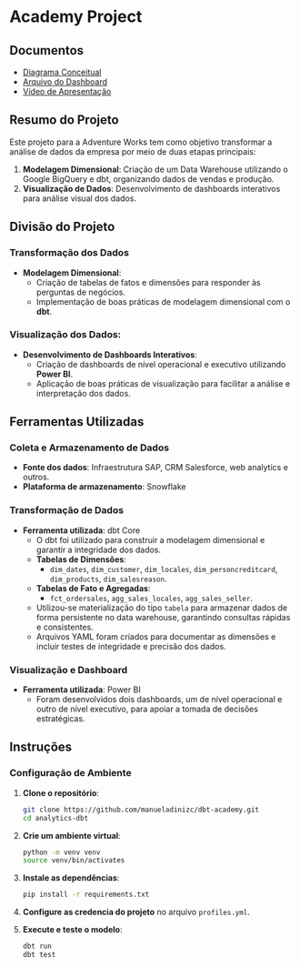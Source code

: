 # Academy Project

## Documentos

- [Diagrama Conceitual](documents/conceptual_diagram_adw.pdf)
- [Arquivo do Dashboard](documents/adw_bi.pbix)
- [Vídeo de Apresentação](https://youtu.be/iivDvnnTS80)

## Resumo do Projeto

Este projeto para a Adventure Works tem como objetivo transformar a análise de dados da empresa por meio de duas etapas principais:

1. **Modelagem Dimensional**: Criação de um Data Warehouse utilizando o Google BigQuery e dbt, organizando dados de vendas e produção.
2. **Visualização de Dados**: Desenvolvimento de dashboards interativos para análise visual dos dados.

## Divisão do Projeto

### Transformação dos Dados
- **Modelagem Dimensional**: 
    - Criação de tabelas de fatos e dimensões para responder às perguntas de negócios.
    - Implementação de boas práticas de modelagem dimensional com o **dbt**.

### Visualização dos Dados:
- **Desenvolvimento de Dashboards Interativos**:
    - Criação de dashboards de nível operacional e executivo utilizando **Power BI**.
    - Aplicação de boas práticas de visualização para facilitar a análise e interpretação dos dados.

## Ferramentas Utilizadas

### Coleta e Armazenamento de Dados
- **Fonte dos dados**: Infraestrutura SAP, CRM Salesforce, web analytics e outros.
- **Plataforma de armazenamento**: Snowflake

### Transformação de Dados
- **Ferramenta utilizada**: dbt Core
    - O dbt foi utilizado para construir a modelagem dimensional e garantir a integridade dos dados.
    - **Tabelas de Dimensões**:
      - `dim_dates`, `dim_customer`, `dim_locales`, `dim_personcreditcard`, `dim_products`, `dim_salesreason`.
    - **Tabelas de Fato e Agregadas**:
      - `fct_ordersales`, `agg_sales_locales`, `agg_sales_seller`.
    - Utilizou-se materialização do tipo `tabela` para armazenar dados de forma persistente no data warehouse, garantindo consultas rápidas e consistentes.
    - Arquivos YAML foram criados para documentar as dimensões e incluir testes de integridade e precisão dos dados.

### Visualização e Dashboard
- **Ferramenta utilizada**: Power BI
    - Foram desenvolvidos dois dashboards, um de nível operacional e outro de nível executivo, para apoiar a tomada de decisões estratégicas.

## Instruções

### Configuração de Ambiente

1. **Clone o repositório**:
    ```bash
    git clone https://github.com/manueladinizc/dbt-academy.git
    cd analytics-dbt
    ```

2. **Crie um ambiente virtual**:
    ```bash
    python -m venv venv
    source venv/bin/activates
    ```

3. **Instale as dependências**:
    ```bash
    pip install -r requirements.txt
    ```

4. **Configure as credencia do projeto** no arquivo `profiles.yml`.

6. **Execute e teste o modelo**:
    ```bash
    dbt run
    dbt test
    ```